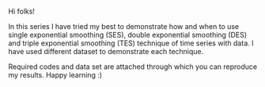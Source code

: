 Hi folks!

In this series I have tried my best to demonstrate how and when to use single exponential smoothing (SES), double exponential smoothing (DES) and triple exponential smoothing (TES) technique of time series with data. I have used different dataset to demonstrate each technique.  

Required codes and data set are attached through which you can reproduce my results. Happy learning :)
